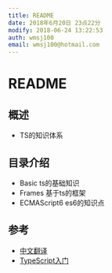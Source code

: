 ```yaml
---
title: README
date: 2018年6月20日 23点22分
modify: 2018-06-24 13:22:53	
auth: wmsj100
email: wmsj100@hotmail.com
---
```


# README

## 概述
- TS的知识体系

## 目录介绍
- Basic ts的基础知识
- Frames 基于ts的框架
- ECMAScript6 es6的知识点

## 参考
- [中文翻译](https://zhongsp.gitbooks.io/typescript-handbook/content/doc/handbook/Basic%20Types.html)
- [TypeScript入门](https://ts.xcatliu.com/thanks/)
